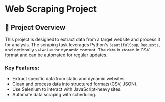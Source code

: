# Web Scraping Project

## 📝 Project Overview

This project is designed to extract data from a target website and process it for analysis. The scraping task leverages Python's `BeautifulSoup`, `Requests`, and optionally `Selenium` for dynamic content. The data is stored in CSV format and can be automated for regular updates.

### Key Features:
- Extract specific data from static and dynamic websites.
- Clean and process data into structured formats (CSV, JSON).
- Use Selenium to interact with JavaScript-heavy sites.
- Automate data scraping with scheduling.
